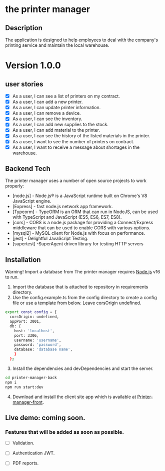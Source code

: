 # the printer manager

## Description

The application is designed to help employees to deal with the company's printing service and maintain the local
warehouse.

# Version 1.0.0

## user stories

* [x] As a user, I can see a list of printers on my contract.
* [x] As a user, I can add a new printer.
* [x] As a user, I can update printer information.
* [x] As a user, I can remove a device.
* [x] As a user, I can see the inventory.
* [x] As a user, I can add new supplies to the stock.
* [x] As a user, I can add material to the printer.
* [x] As a user, I can see the history of the listed materials in the printer.
* [x] As a user, I want to see the number of printers on contract.
* [x] As a user, I want to receive a message about shortages in the warehouse.

## Backend Tech

The printer manager uses a number of open source projects to work properly:

- [node.js] - Node.js® is a JavaScript runtime built on Chrome's V8 JavaScript engine.
- [Express] - fast node.js network app framework.
- [Typeorm] - TypeORM is an ORM that can run in NodeJS, can be used with TypeScript and JavaScript (ES5, ES6, ES7, ES8).
- [cors] - CORS is a node.js package for providing a Connect/Express middleware that can be used to enable CORS with
  various options.
- [mysql2] - MySQL client for Node.js with focus on performance.
- [jest] - Delightful JavaScript Testing.
- [supertest] -SuperAgent driven library for testing HTTP servers

## Installation

Warning! Import a database from The printer manager requires [Node.js](https://nodejs.org/) v16 to run.

1. Import the database that is attached to repository in requirements directory.
2. Use the config.example.ts from the config directory to create a config file or use a template from below. Leave
   corsOrigin undefined.

```sh
export const config = { 
  corsOrigin: undefined, 
  appPort: 3001, 
  db: { 
    host: 'localhost', 
    port: 3306,
    username: 'username',
    password: 'password',
    database: 'database name', 
    } 
  };
```

3. Install the dependencies and devDependencies and start the server.

```sh
cd printer-manager-back
npm i
npm run start:dev
```

4. Download and install the client site app which is available
   at [Printer-manager-front](https://github.com/BTchorzewski/pantry-front).

## Live demo: coming soon.

### Features that will be added as soon as possible.

* [ ] Validation.
* [ ] Authentication JWT.
* [ ] PDF reports.

